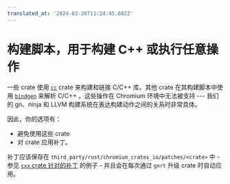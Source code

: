 ```yaml
---
translated_at: '2024-03-26T11:24:45.682Z'
---
```


# 构建脚本，用于构建 C++ 或执行任意操作

一些 crate 使用 [`cc`][1] crate 来构建和链接 C/C++ 库。其他 crate 在其构建脚本中使用 [`bindgen`][2] 来解析 C/C++ 。这些操作在 Chromium 环境中无法被支持 --- 我们的 gn、ninja 和 LLVM 构建系统在表达构建动作之间的关系时非常具体。

因此，你的选项有：

- 避免使用这些 crate
- 对 crate 应用补丁。

补丁应该保存在
`third_party/rust/chromium_crates_io/patches/<crate>` 中 - 参见 [`cxx` crate 针对的补丁][3] 的例子 - 并且会在每次通过 `gnrt` 升级 crate 时自动应用。

[1]: https://crates.io/crates/cc
[2]: https://crates.io/crates/bindgen
[3]: https://source.chromium.org/chromium/chromium/src/+/main:third_party/rust/chromium_crates_io/patches/cxx/
